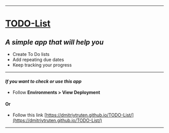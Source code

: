 ***
# [TODO-List](https://dmitriytruten.github.io/TODO-List/)
## _A simple app that will help you_
* Create To Do lists
* Add repeating due dates
* Keep tracking your progress
***
#### _If you want to check or use this app_
* Follow __Environments > View Deployment__  
#### Or
* Follow this link [https://dmitriytruten.github.io/TODO-List/](https://dmitriytruten.github.io/TODO-List/)
***